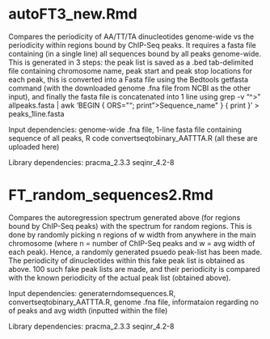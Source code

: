 # autoFT3_new.Rmd

Compares the periodicity of AA/TT/TA dinucleotides genome-wide vs the periodicity within regions bound by ChIP-Seq peaks. It requires a fasta file containing (in a single line) all sequences bound by all peaks genome-wide. This is generated in 3 steps: the peak list is saved as a .bed tab-delimited file containing chromosome name, peak start and peak stop locations for each peak, this is converted into a Fasta file using the Bedtools getfasta command (with the downloaded genome .fna file from NCBI as the other input), and finally the fasta file is concatenated into 1 line using grep -v “^>” allpeaks.fasta | awk ‘BEGIN { ORS="“; print”>Sequence_name" } { print }’ > peaks_1line.fasta

Input dependencies: genome-wide .fna file, 1-line fasta file containing sequence of all peaks, R code convertseqtobinary_AATTTA.R (all these are uploaded here)

Library dependencies: pracma_2.3.3 seqinr_4.2-8

# FT_random_sequences2.Rmd

Compares the autoregression spectrum generated above (for regions bound  by ChIP-Seq peaks) with the spectrum for random regions. This is done by randomly picking n regions of w width from anywhere in the main chromosome (where n = number of ChIP-Seq peaks and w = avg width of each peak). Hence, a randomly generated psuedo peak-list has been made. The periodicity of dinucleotides within this fake peak list is obtained as above. 100 such fake peak lists are made, and their periodicity is compared with the known periodicity of the actual peak list (obtained above).

Input dependencies: generaterndomsequences.R, convertseqtobinary_AATTTA.R, genome .fna file, informataion regarding no of peaks and avg width (inputted within the file)

Library dependencies: pracma_2.3.3 seqinr_4.2-8
